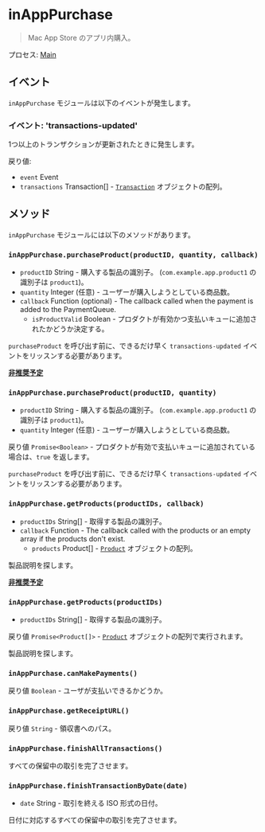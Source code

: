# inAppPurchase

> Mac App Store のアプリ内購入。

プロセス: [Main](../glossary.md#main-process)

## イベント

`inAppPurchase` モジュールは以下のイベントが発生します。

### イベント: 'transactions-updated'

1つ以上のトランザクションが更新されたときに発生します。

戻り値:

* `event` Event
* `transactions` Transaction[] - [`Transaction`](structures/transaction.md) オブジェクトの配列。

## メソッド

`inAppPurchase` モジュールには以下のメソッドがあります。

### `inAppPurchase.purchaseProduct(productID, quantity, callback)`

* `productID` String - 購入する製品の識別子。 (`com.example.app.product1` の識別子は `product1`)。
* `quantity` Integer (任意) - ユーザーが購入しようとしている商品数。
* `callback` Function (optional) - The callback called when the payment is added to the PaymentQueue.
  * `isProductValid` Boolean - プロダクトが有効かつ支払いキューに追加されたかどうか決定する。

`purchaseProduct` を呼び出す前に、できるだけ早く `transactions-updated` イベントをリッスンする必要があります。

**[非推奨予定](modernization/promisification.md)**

### `inAppPurchase.purchaseProduct(productID, quantity)`

* `productID` String - 購入する製品の識別子。 (`com.example.app.product1` の識別子は `product1`)。
* `quantity` Integer (任意) - ユーザーが購入しようとしている商品数。

戻り値 `Promise<Boolean>` - プロダクトが有効で支払いキューに追加されている場合は、`true` を返します。

`purchaseProduct` を呼び出す前に、できるだけ早く `transactions-updated` イベントをリッスンする必要があります。

### `inAppPurchase.getProducts(productIDs, callback)`

* `productIDs` String[] - 取得する製品の識別子。
* `callback` Function - The callback called with the products or an empty array if the products don't exist.
  * `products` Product[] - [`Product`](structures/product.md) オブジェクトの配列。

製品説明を探します。

**[非推奨予定](modernization/promisification.md)**

### `inAppPurchase.getProducts(productIDs)`

* `productIDs` String[] - 取得する製品の識別子。

戻り値 `Promise<Product[]>` - [`Product`](structures/product.md) オブジェクトの配列で実行されます。

製品説明を探します。

### `inAppPurchase.canMakePayments()`

戻り値 `Boolean` - ユーザが支払いできるかどうか。

### `inAppPurchase.getReceiptURL()`

戻り値 `String` - 領収書へのパス。

### `inAppPurchase.finishAllTransactions()`

すべての保留中の取引を完了させます。

### `inAppPurchase.finishTransactionByDate(date)`

* `date` String - 取引を終える ISO 形式の日付。

日付に対応するすべての保留中の取引を完了させます。
